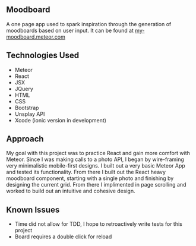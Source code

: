 
## Moodboard
A one page app used to spark inspiration through the generation of moodboards based on user input.  It can be found at <a href= "my-moodboard.meteor.com">my-moodboard.meteor.com</a>


## Technologies Used
 - Meteor
 - React
 - JSX
 - JQuery
 - HTML 
 - CSS
 - Bootstrap
 - Unsplay API
 - Xcode (ionic version in development) 

## Approach 
My goal with this project was to practice React and gain more comfort with Meteor.  Since I was making calls to a photo API, I began by wire-framing very minimalistic mobile-first designs.  I built out a very basic Meteor App and tested its functionality.  From there I built out the React heavy moodboard component, starting with a single photo and finishing by designing the current grid.  From there I implimented in page scrolling and worked to build out an intuitive and cohesive design.



## Known Issues
- Time did not allow for TDD, I hope to retroactively write tests for this project
- Board requires a double click for reload
  
